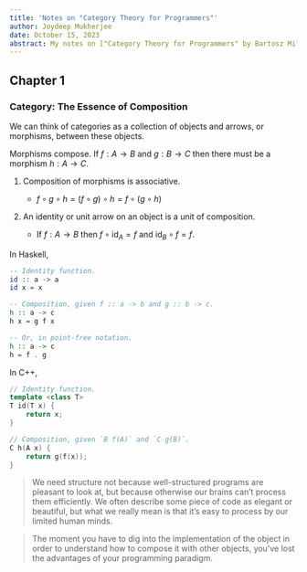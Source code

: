 ```yaml
---
title: 'Notes on "Category Theory for Programmers"'
author: Joydeep Mukherjee
date: October 15, 2023
abstract: My notes on ["Category Theory for Programmers" by Bartosz Milewski](https://github.com/hmemcpy/milewski-ctfp-pdf). I summarize key points and highlight interesting quotes and ideas mentioned in each chapter.
---
```


## Chapter 1

### Category: The Essence of Composition

We can think of categories as a collection of objects and arrows, or morphisms,
between these objects.

Morphisms compose. If $f : A \to B$ and $g : B \to C$ then there must be a
morphism $h : A \to C$.

1. Composition of morphisms is associative.

    - $f \circ g \circ h = (f \circ g) \circ h = f \circ (g \circ h)$

2. An identity or unit arrow on an object is a unit of composition.

    - If $f : A \to B$ then $f \circ \text{id}_A = f$ and $\text{id}_B \circ f = f$.

In Haskell,

```haskell
-- Identity function.
id :: a -> a
id x = x

-- Composition, given f :: a -> b and g :: b -> c.
h :: a -> c
h x = g f x

-- Or, in point-free notation.
h :: a -> c
h = f . g
```

In C++,

```cpp
// Identity function.
template <class T>
T id(T x) {
    return x;
}

// Composition, given `B f(A)` and `C g(B)`.
C h(A x) {
    return g(f(x));
}
```

> We need structure not because well-structured programs are pleasant to look
at, but because otherwise our brains can’t process them efficiently. We often
describe some piece of code as elegant or beautiful, but what we really mean is
that it’s easy to process by our limited human minds.

> The moment you have to dig into the implementation of the object in order to
understand how to compose it with other objects, you’ve lost the advantages of
your programming paradigm.
